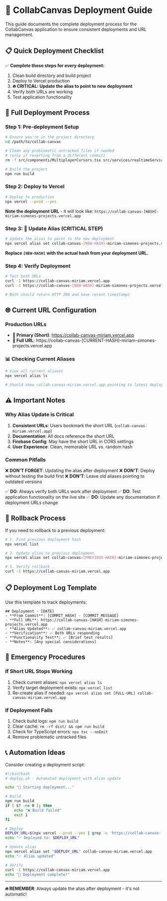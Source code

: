 # 🚀 CollabCanvas Deployment Guide

This guide documents the complete deployment process for the CollabCanvas application to ensure consistent deployments and URL management.

## 📋 Quick Deployment Checklist

✅ **Complete these steps for every deployment:**

1. Clean build directory and build project
2. Deploy to Vercel production
3. **🔥 CRITICAL: Update the alias to point to new deployment**
4. Verify both URLs are working
5. Test application functionality

## 🔧 Full Deployment Process

### Step 1: Pre-deployment Setup

```bash
# Ensure you're in the project directory
cd /path/to/collab-canvas

# Clean any problematic untracked files if needed
# (only if reverting from a different commit)
rm -f src/components/MultiplayerCursors.tsx src/services/realtimeService.ts database.rules.json

# Build the project
npm run build
```

### Step 2: Deploy to Vercel

```bash
# Deploy to production
npx vercel --prod --yes
```

**Note the deployment URL** - it will look like:
`https://collab-canvas-[HASH]-miriam-simones-projects.vercel.app`

### Step 3: 🎯 Update Alias (CRITICAL STEP)

```bash
# Update the alias to point to the new deployment
npx vercel alias set collab-canvas-[NEW-HASH]-miriam-simones-projects.vercel.app collab-canvas-miriam.vercel.app
```

**Replace `[NEW-HASH]` with the actual hash from your deployment URL.**

### Step 4: Verify Deployment

```bash
# Test both URLs
curl -I https://collab-canvas-miriam.vercel.app
curl -I https://collab-canvas-[NEW-HASH]-miriam-simones-projects.vercel.app

# Both should return HTTP 200 and have recent timestamps
```

## 🌐 Current URL Configuration

### Production URLs
- **🎯 Primary (Short)**: https://collab-canvas-miriam.vercel.app
- **🔗 Full URL**: https://collab-canvas-[CURRENT-HASH]-miriam-simones-projects.vercel.app

### 📊 Checking Current Aliases

```bash
# View all current aliases
npx vercel alias ls

# Should show collab-canvas-miriam.vercel.app pointing to latest deployment
```

## ⚠️ Important Notes

### Why Alias Update is Critical

1. **Consistent URLs**: Users bookmark the short URL (`collab-canvas-miriam.vercel.app`)
2. **Documentation**: All docs reference the short URL
3. **Firebase Config**: May have the short URL in CORS settings
4. **User Experience**: Clean, memorable URL vs. random hash

### Common Pitfalls

❌ **DON'T FORGET**: Updating the alias after deployment
❌ **DON'T**: Deploy without testing the build first
❌ **DON'T**: Leave old aliases pointing to outdated versions

✅ **DO**: Always verify both URLs work after deployment
✅ **DO**: Test application functionality on the live site
✅ **DO**: Update any documentation if deployment URLs change

## 🔄 Rollback Process

If you need to rollback to a previous deployment:

```bash
# 1. Find previous deployment hash
npx vercel list

# 2. Update alias to previous deployment
npx vercel alias set collab-canvas-[PREVIOUS-HASH]-miriam-simones-projects.vercel.app collab-canvas-miriam.vercel.app

# 3. Verify rollback
curl -I https://collab-canvas-miriam.vercel.app
```

## 📋 Deployment Log Template

Use this template to track deployments:

```
## Deployment - [DATE]
- **From Commit**: [COMMIT_HASH] - [COMMIT_MESSAGE]
- **Full URL**: https://collab-canvas-[HASH]-miriam-simones-projects.vercel.app
- **Alias Updated**: ✅ collab-canvas-miriam.vercel.app
- **Verification**: ✅ Both URLs responding
- **Functionality Test**: ✅ [Brief test results]
- **Notes**: [Any special considerations]
```

## 🚨 Emergency Procedures

### If Short URL Stops Working

1. Check current aliases: `npx vercel alias ls`
2. Verify target deployment exists: `npx vercel list`
3. Re-create alias if needed: `npx vercel alias set [FULL-URL] collab-canvas-miriam.vercel.app`

### If Deployment Fails

1. Check build logs: `npm run build`
2. Clear cache: `rm -rf dist/ && npm run build`
3. Check for TypeScript errors: `npx tsc --noEmit`
4. Remove problematic untracked files

## 📞 Automation Ideas

Consider creating a deployment script:

```bash
#!/bin/bash
# deploy.sh - Automated deployment with alias update

echo "🚀 Starting deployment..."

# Build
npm run build
if [ $? -ne 0 ]; then
    echo "❌ Build failed"
    exit 1
fi

# Deploy
DEPLOY_URL=$(npx vercel --prod --yes | grep -o 'https://collab-canvas-[^.]*\.vercel\.app')
echo "✅ Deployed to: $DEPLOY_URL"

# Update alias
npx vercel alias set "$DEPLOY_URL" collab-canvas-miriam.vercel.app
echo "✅ Alias updated"

# Verify
curl -I https://collab-canvas-miriam.vercel.app
echo "🎉 Deployment complete!"
```

---

**🔥 REMEMBER**: Always update the alias after deployment - it's not automatic!
